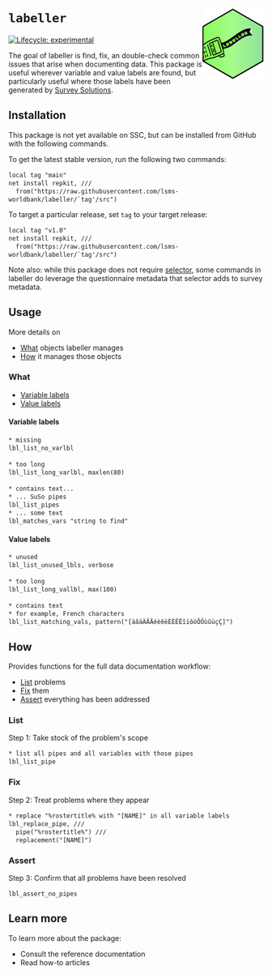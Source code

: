# `labeller` <img src='src/dev/assets/logo.png' align="right" height="139" />

<!-- badges: start -->
[![Lifecycle:
experimental](https://img.shields.io/badge/lifecycle-experimental-orange.svg)](https://lifecycle.r-lib.org/articles/stages.html#experimental)
<!-- badges: end -->

The goal of labeller is find, fix, an double-check common issues that arise when documenting data. This package is useful wherever variable and value labels are found, but particularly useful where those labels have been generated by [Survey Solutions](https://mysurvey.solutions/).

##  Installation

This package is not yet available on SSC, but can be installed from GitHub with the following commands.

To get the latest stable version, run the following two commands:

```
local tag "main"
net install repkit, ///
  from("https://raw.githubusercontent.com/lsms-worldbank/labeller/`tag'/src")
```

To target a particular release, set `tag` to your target release:

```
local tag "v1.0"
net install repkit, ///
  from("https://raw.githubusercontent.com/lsms-worldbank/labeller/`tag'/src")
```

Note also: while this package does not require [selector](https://github.com/lsms-worldbank/selector), some commands in labeller do leverage the questionnaire metadata that selector adds to survey metadata. 

## Usage

More details on 

- [What](#what) objects labeller manages
- [How](#how) it manages those objects

### What

- [Variable labels](#variable-labels)
- [Value labels](#value-labels)

#### Variable labels

```
* missing
lbl_list_no_varlbl

* too long
lbl_list_long_varlbl, maxlen(80)

* contains text...
* ... SuSo pipes
lbl_list_pipes
* ... some text
lbl_matches_vars "string to find"
```

#### Value labels

```
* unused
lbl_list_unused_lbls, verbose

* too long
lbl_list_long_vallbl, max(100)

* contains text
* for example, French characters
lbl_list_matching_vals, pattern("[àâäÀÂÄéèêëÉÈÊËîïôöÔÖùûüçÇ]")
```

## How

Provides functions for the full data documentation workflow:

- [List](#list) problems
- [Fix](#fix) them
- [Assert](#assert) everything has been addressed

### List

Step 1: Take stock of the problem's scope

```
* list all pipes and all variables with those pipes
lbl_list_pipe
```

### Fix

Step 2: Treat problems where they appear

```
* replace "%rostertitle% with "[NAME]" in all variable labels
lbl_replace_pipe, ///
  pipe("%rostertitle%") ///
  replacement("[NAME]")
```

### Assert

Step 3: Confirm that all problems have been resolved

```
lbl_assert_no_pipes
```

## Learn more

To learn more about the package:

- Consult the reference documentation
- Read how-to articles
